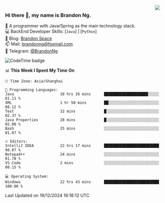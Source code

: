 <img  align="right" src="https://github-readme-stats-brandon0824.vercel.app/api/top-langs/?username=brandon0824&layout=compact">

### Hi there 👋, my name is Brandon Ng.

🌱 A programmer with Java/Spring as the main technology stack.  
💻 BackEnd Developer Skills: [`Java`] | [`Python`]  
📝 Blog: [Brandon Space](https://brandonng.tech)  
📫 Mail: brandonng@foxmail.com  
📰 Telegram: [@BrandonNg](https://t.me/BrandonNg24)  

![CodeTime badge](https://img.shields.io/endpoint?style=flat-square&url=https%3A%2F%2Fapi.codetime.dev%2Fshield%3Fid%3D128%26project%3D%26in%3D604800000)

<!--START_SECTION:waka-->
📊 **This Week I Spent My Time On** 

```text
🕑︎ Time Zone: Asia/Shanghai

💬 Programming Languages: 
Java                     18 hrs 26 mins      ████████████████████░░░░░   81.11 % 
XML                      1 hr 50 mins        ██░░░░░░░░░░░░░░░░░░░░░░░   08.12 % 
Text                     32 mins             █░░░░░░░░░░░░░░░░░░░░░░░░   02.37 % 
Java Properties          28 mins             █░░░░░░░░░░░░░░░░░░░░░░░░   02.08 % 
Bash                     25 mins             ░░░░░░░░░░░░░░░░░░░░░░░░░   01.87 % 

🔥 Editors: 
IntelliJ IDEA            22 hrs 17 mins      █████████████████████████   98.07 % 
Notepad++                24 mins             ░░░░░░░░░░░░░░░░░░░░░░░░░   01.78 % 
VS Code                  2 mins              ░░░░░░░░░░░░░░░░░░░░░░░░░   00.15 % 

💻 Operating System: 
Windows                  22 hrs 43 mins      █████████████████████████   100.00 % 
```


 Last Updated on 19/12/2024 16:18:12 UTC
<!--END_SECTION:waka-->
